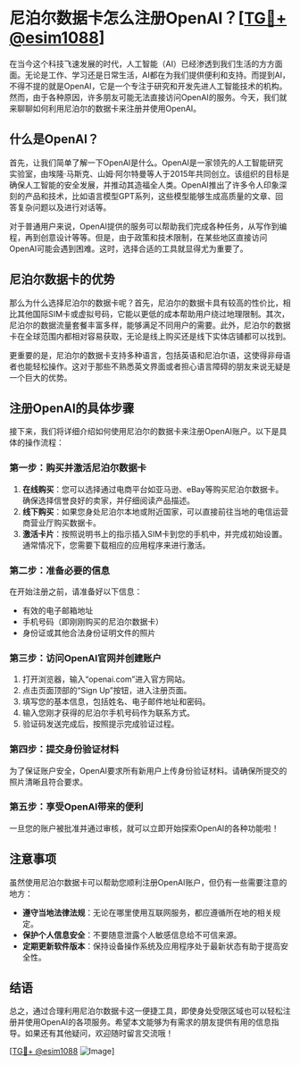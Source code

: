 # 尼泊尔数据卡怎么注册OpenAI？[[TG💪+ @esim1088](https://t.me/s/esim1088)]

在当今这个科技飞速发展的时代，人工智能（AI）已经渗透到我们生活的方方面面。无论是工作、学习还是日常生活，AI都在为我们提供便利和支持。而提到AI，不得不提的就是OpenAI，它是一个专注于研究和开发先进人工智能技术的机构。然而，由于各种原因，许多朋友可能无法直接访问OpenAI的服务。今天，我们就来聊聊如何利用尼泊尔的数据卡来注册并使用OpenAI。

## 什么是OpenAI？

首先，让我们简单了解一下OpenAI是什么。OpenAI是一家领先的人工智能研究实验室，由埃隆·马斯克、山姆·阿尔特曼等人于2015年共同创立。该组织的目标是确保人工智能的安全发展，并推动其造福全人类。OpenAI推出了许多令人印象深刻的产品和技术，比如语言模型GPT系列，这些模型能够生成高质量的文章、回答复杂问题以及进行对话等。

对于普通用户来说，OpenAI提供的服务可以帮助我们完成各种任务，从写作到编程，再到创意设计等等。但是，由于政策和技术限制，在某些地区直接访问OpenAI可能会遇到困难。这时，选择合适的工具就显得尤为重要了。

## 尼泊尔数据卡的优势

那么为什么选择尼泊尔的数据卡呢？首先，尼泊尔的数据卡具有较高的性价比，相比其他国际SIM卡或虚拟号码，它能以更低的成本帮助用户绕过地理限制。其次，尼泊尔的数据流量套餐丰富多样，能够满足不同用户的需要。此外，尼泊尔的数据卡在全球范围内都相对容易获取，无论是线上购买还是线下实体店铺都可以找到。

更重要的是，尼泊尔的数据卡支持多种语言，包括英语和尼泊尔语，这使得非母语者也能轻松操作。这对于那些不熟悉英文界面或者担心语言障碍的朋友来说无疑是一个巨大的优势。

## 注册OpenAI的具体步骤

接下来，我们将详细介绍如何使用尼泊尔的数据卡来注册OpenAI账户。以下是具体的操作流程：

### 第一步：购买并激活尼泊尔数据卡

1. **在线购买**：您可以选择通过电商平台如亚马逊、eBay等购买尼泊尔数据卡。确保选择信誉良好的卖家，并仔细阅读产品描述。
2. **线下购买**：如果您身处尼泊尔本地或附近国家，可以直接前往当地的电信运营商营业厅购买数据卡。
3. **激活卡片**：按照说明书上的指示插入SIM卡到您的手机中，并完成初始设置。通常情况下，您需要下载相应的应用程序来进行激活。

### 第二步：准备必要的信息

在开始注册之前，请准备好以下信息：
- 有效的电子邮箱地址
- 手机号码（即刚刚购买的尼泊尔数据卡）
- 身份证或其他合法身份证明文件的照片

### 第三步：访问OpenAI官网并创建账户

1. 打开浏览器，输入“openai.com”进入官方网站。
2. 点击页面顶部的“Sign Up”按钮，进入注册页面。
3. 填写您的基本信息，包括姓名、电子邮件地址和密码。
4. 输入您刚才获得的尼泊尔手机号码作为联系方式。
5. 验证码发送完成后，按照提示完成验证过程。

### 第四步：提交身份验证材料

为了保证账户安全，OpenAI要求所有新用户上传身份验证材料。请确保所提交的照片清晰且符合要求。

### 第五步：享受OpenAI带来的便利

一旦您的账户被批准并通过审核，就可以立即开始探索OpenAI的各种功能啦！

## 注意事项

虽然使用尼泊尔数据卡可以帮助您顺利注册OpenAI账户，但仍有一些需要注意的地方：
- **遵守当地法律法规**：无论在哪里使用互联网服务，都应遵循所在地的相关规定。
- **保护个人信息安全**：不要随意泄露个人敏感信息给不可信来源。
- **定期更新软件版本**：保持设备操作系统及应用程序处于最新状态有助于提高安全性。

## 结语

总之，通过合理利用尼泊尔数据卡这一便捷工具，即使身处受限区域也可以轻松注册并使用OpenAI的各项服务。希望本文能够为有需求的朋友提供有用的信息指导。如果还有其他疑问，欢迎随时留言交流哦！

[[TG💪+ @esim1088](https://t.me/s/esim1088) ![Image](https://i.postimg.cc/4NQfJmqS/Snipaste-2025-05-13-00-14-12.png)]